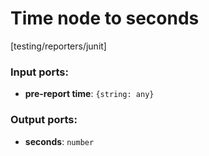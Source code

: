 # Time node to seconds

[testing/reporters/junit]

### Input ports:

* __pre-report time__: `{string: any}`


### Output ports:

* __seconds__: `number`


